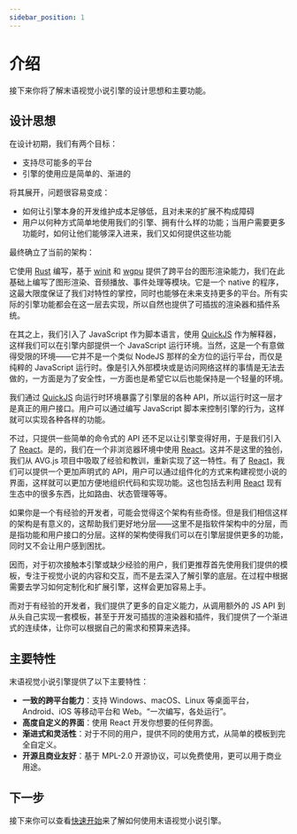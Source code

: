 ```yaml
---
sidebar_position: 1
---
```


# 介绍

接下来你将了解末语视觉小说引擎的设计思想和主要功能。

## 设计思想

在设计初期，我们有两个目标：

- 支持尽可能多的平台
- 引擎的使用应是简单的、渐进的

将其展开，问题很容易变成：

- 如何让引擎本身的开发维护成本足够低，且对未来的扩展不构成障碍
- 用户以何种方式简单地使用我们的引擎、拥有什么样的功能；当用户需要更多功能时，如何让他们能够深入进来，我们又如何提供这些功能

最终确立了当前的架构：

它使用 [Rust](https://www.rust-lang.org/) 编写，基于 [winit](https://github.com/rust-windowing/winit) 和 [wgpu](https://github.com/gfx-rs/wgpu) 提供了跨平台的图形渲染能力，我们在此基础上编写了图形渲染、音频播放、事件处理等模块。它是一个 native 的程序，这最大限度保证了我们对特性的掌控，同时也能够在未来支持更多的平台。所有实际的引擎功能都会在这一层去实现，所以自然也提供了可插拔的渲染器和插件系统。

在其之上，我们引入了 JavaScript 作为脚本语言，使用 [QuickJS](https://github.com/Icemic/quickjs-rusty) 作为解释器，这样我们可以在引擎内部提供一个 JavaScript 运行环境。当然，这是一个有意做得受限的环境——它并不是一个类似 NodeJS 那样的全方位的运行平台，而仅是纯粹的 JavaScript 运行时。像是引入外部模块或是访问网络这样的事情是无法去做的，一方面是为了安全性，一方面也是希望它以后也能保持是一个轻量的环境。

我们通过 [QuickJS](https://github.com/Icemic/quickjs-rusty) 向运行时环境暴露了引擎层的各种 API，所以运行时这一层才是真正的用户接口。用户可以通过编写 JavaScript 脚本来控制引擎的行为，这样就可以实现各种各样的功能。

不过，只提供一些简单的命令式的 API 还不足以让引擎变得好用，于是我们引入了 [React](https://react.dev/)。是的，我们在一个非浏览器环境中使用 [React](https://react.dev/)。这并不是这里的独创，我们从 AVG.js 项目中吸取了经验和教训，重新实现了这一特性。有了 [React](https://react.dev/)，我们可以提供一个更加声明式的 API，用户可以通过组件化的方式来构建视觉小说的界面，这样就可以更加方便地组织代码和实现功能。这也包括去利用 [React](https://react.dev/) 现有生态中的很多东西，比如路由、状态管理等等。

如果你是一个有经验的开发者，可能会觉得这个架构有些奇怪。但是我们相信这样的架构是有意义的，这帮助我们更好地分层——这里不是指软件架构中的分层，而是指功能和用户接口的分层。这样的架构使得我们可以在引擎层提供更多的功能，同时又不会让用户感到困扰。

因而，对于初次接触本引擎或缺少经验的用户，我们更推荐首先使用我们提供的模板，专注于视觉小说的内容和交互，而不是去深入了解引擎的底层。在过程中根据需要去学习如何定制化和扩展引擎，这样会更加容易上手。

而对于有经验的开发者，我们提供了更多的自定义能力，从调用额外的 JS API 到从头自己实现一套模板，甚至于开发可插拔的渲染器和插件，我们提供了一个渐进式的连续体，让你可以根据自己的需求和预算来选择。

## 主要特性

末语视觉小说引擎提供了以下主要特性：

- **一致的跨平台能力**：支持 Windows、macOS、Linux 等桌面平台，Android、iOS 等移动平台和 Web。“一次编写，各处运行”。
- **高度自定义的界面**：使用 React 开发你想要的任何界面。
- **渐进式和灵活性**：对于不同的用户，提供不同的使用方式，从简单的模板到完全自定义。
- **开源且商业友好**：基于 MPL-2.0 开源协议，可以免费使用，更可以用于商业用途。

## 下一步

接下来你可以查看[快速开始](quick-start)来了解如何使用末语视觉小说引擎。
